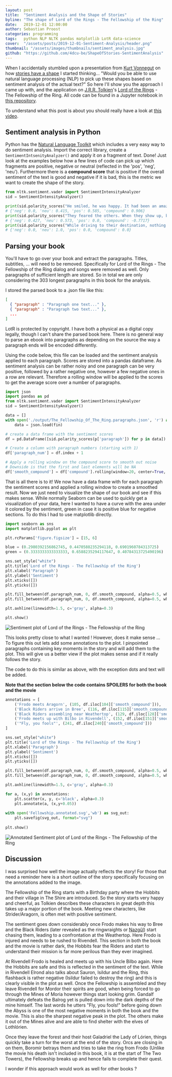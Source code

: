 ```yaml
---
layout: post
title:  "Sentiment Analysis and the Shape of Stories"
byline: "The shape of Lord of the Rings - The Fellowship of the Ring"
date:   2019-12-01 12:00:00
author: Sebastian Proost
categories: programming
tags:	python NLP NLTK pandas matplotlib LotR data-science
cover:  "/assets/posts/2019-12-01-Sentiment-Analysis/header.png"
thumbnail: "/assets/images/thumbnails/sentiment_analysis.jpg"
github: "https://github.com/4dcu-be/ShapeOfStories-SentimentAnalysis"
---
```


When I accidentally stumbled upon a presentation from [Kurt Vonnegut](https://en.wikipedia.org/wiki/Kurt_Vonnegut) 
on how [stories have a shape](https://www.youtube.com/watch?v=oP3c1h8v2ZQ) I started thinking... "Would you be able 
to use natural language processing (NLP) to pick up these shapes based on sentiment analysis of the actual text?" So 
here I'll show you the approach I came up with, and the application on 
[J.R.R. Tolkien](https://en.wikipedia.org/wiki/J._R._R._Tolkien)'s 
[Lord of the Rings](https://en.wikipedia.org/wiki/The_Lord_of_the_Rings) - The Fellowship of the Ring. All code can be
found in a Jupyter notebook in [this repository](https://github.com/4dcu-be/ShapeOfStories-SentimentAnalysis).


To understand what this post is about you should really have a look at [this video](https://www.youtube.com/watch?v=oP3c1h8v2ZQ). 

## Sentiment analysis in Python

Python has the [Natural Language Toolkit](https://www.nltk.org/) which includes a very easy way to do sentiment 
analysis. Import the correct library, create a `SentimentIntsenityAnalyzer()` and apply it on a fragment of text. Done! 
Just look at the examples below how a few lines of code can pick up which fragments are positive, negative or 
neutral (reflected in the 'pos', 'neg', 'neu'). Furthermore there is a **compound score** that is positive if the overall
sentiment of the text is good and negative if it is bad, this is the metric we want to create the shape of the story.

```python
from nltk.sentiment.vader import SentimentIntensityAnalyzer
sid = SentimentIntensityAnalyzer()

print(sid.polarity_scores("He smiled, he was happy. It had been an amazing day!"))
# {'neg': 0.0, 'neu': 0.415, 'pos': 0.585, 'compound': 0.906}
print(sid.polarity_scores("They feared the others. When they show up, bad things happen."))
# {'neg': 0.427, 'neu': 0.573, 'pos': 0.0, 'compound': -0.7717}
print(sid.polarity_scores("While driving to their destination, nothing happened."))
# {'neg': 0.0, 'neu': 1.0, 'pos': 0.0, 'compound': 0.0}
```

## Parsing your book

You'll have to go over your book and extract the paragraphs. Titles, subtitles, ... will need to be removed. 
Specifically for Lord of the Rings - The Fellowship of the Ring dialog and songs were removed as well. Only paragraphs 
of sufficient length are stored. So in total we are only considering the 303 longest paragraphs in this book for the 
analysis. 

I stored the parsed book to a .json file like this:

```json
[
  { "paragraph" : "Paragraph one text..." },
  { "paragraph" : "Paragraph two text..." },
  ...
]
```

LotR is protected by copyright. I have both a physical as a digital copy legally, though I can't share the parsed 
book here. There is no general way to parse an ebook into paragraphs as depending on the source the way a paragraph ends
will be encoded differently.

Using the code below, this file can be loaded and the sentiment analysis applied to each paragraph. Scores are stored 
into a pandas dataframe. As sentiment analysis can be rather noisy and one paragraph can be very positive, followed by 
a rather negative one, however a few negative ones in a row are relevant. Therefore a rolling window will be applied 
to the scores to get the average score over a number of paragraphs.

```python
import json
import pandas as pd
from nltk.sentiment.vader import SentimentIntensityAnalyzer
sid = SentimentIntensityAnalyzer()

data = []
with open('./output/The_Fellowship_Of_The_Ring.paragraphs.json', 'r') as fin:
    data = json.load(fin)

# create a data frame with the sentiment scores
df = pd.DataFrame([sid.polarity_scores(p['paragraph']) for p in data])

# Create a column with paragraph numbers (starting with 1)
df['paragraph_num'] = df.index + 1

# Apply a rolling window on the compound score to smooth out noise
# Downside is that the first and last elements will be NA
df['smooth_compound'] = df['compound'].rolling(window=20, center=True, win_type='triang').mean()
```

That is all there is to it! We now have a data frame with for each paragraph the sentiment scores and applied a rolling 
window to create a smoothed result. Now we just need to visualize the shape of our book and see if this makes sense. 
While normally Seaborn can be used to quickly get a visualization of your data, here I wanted to have a curve with the
area under it colored by the sentiment, green in case it is positive blue for negative sections. To do this I had to use
matplotlib directly. 

```python
import seaborn as sns
import matplotlib.pyplot as plt

plt.rcParams['figure.figsize'] = [15, 6]

blue = (0.2980392156862745, 0.4470588235294118, 0.6901960784313725)
green = (0.3333333333333333, 0.6588235294117647, 0.40784313725490196)

sns.set_style("white")
plt.title('Lord of the Rings - The Fellowship of the Ring')
plt.xlabel('Paragraph')
plt.ylabel('Sentiment')
plt.xticks([])
plt.yticks([])

plt.fill_between(df.paragraph_num, 0, df.smooth_compound, alpha=0.5, where=df.smooth_compound >= 0, facecolor=green, interpolate=True)
plt.fill_between(df.paragraph_num, 0, df.smooth_compound, alpha=0.5, where=df.smooth_compound < 0, facecolor=blue, interpolate=True)

plt.axhline(linewidth=1.5, c='gray', alpha=0.3)

plt.show()
```

![Sentiment plot of Lord of the Rings - The Fellowship of the Ring](/assets/posts/2019-12-01-Sentiment-Analysis/Fellowship.svg)

This looks pretty close to what I wanted ! However, does it make sense ... To figure this out lets add some annotations
to the plot. I pinpointed paragraphs containing key moments in the story and will add them to the plot. This will give
us a better view if the plot makes sense and if it really follows the story.

The code to do this is similar as above, with the exception dots and text will be added.

**Note that the section below the code contains SPOILERS for both the book and the movie**

```python
annotations = [
    ('Frodo meets Aragorn', (105, df.iloc[104]['smooth_compound'])),
    ('Black Riders arrive in Bree', (116, df.iloc[115]['smooth_compound'])),
    ('Black Riders assembling near Weathertop', (129, df.iloc[128]['smooth_compound'])),
    ('Frodo meets up with Bilbo in Rivendell', (152, df.iloc[151]['smooth_compound'])),
    ('"Fly, you fools"', (241, df.iloc[240]['smooth_compound']))
]

sns.set_style("white")
plt.title('Lord of the Rings - The Fellowship of the Ring')
plt.xlabel('Paragraph')
plt.ylabel('Sentiment')
plt.xticks([])
plt.yticks([])

plt.fill_between(df.paragraph_num, 0, df.smooth_compound, alpha=0.5, where=df.smooth_compound >= 0, facecolor=green, interpolate=True)
plt.fill_between(df.paragraph_num, 0, df.smooth_compound, alpha=0.5, where=df.smooth_compound < 0, facecolor=blue, interpolate=True)

plt.axhline(linewidth=1.5, c='gray', alpha=0.3)

for a, (x,y) in annotations:
    plt.scatter(x, y, c='black', alpha=0.3)
    plt.annotate(a, (x,y+0.05))
  
with open('Fellowship.annotated.svg','wb') as svg_out:
    plt.savefig(svg_out, format="svg")
    
plt.show()
```

![Annotated Sentiment plot of Lord of the Rings - The Fellowship of the Ring](/assets/posts/2019-12-01-Sentiment-Analysis/Fellowship.annotated.svg)

## Discussion

I was surprised how well the image actually reflects the story! For those that need a reminder here is a 
short outline of the story specifically focusing on the annotations added to the image.

The Fellowship of the Ring starts with a Birthday party where the Hobbits and their village in The Shire are introduced.
So the story starts very happy and cheerful, as Tolkien describes these characters in great depth this takes up a major
portion of the book. Meeting new characters, like Strider/Aragorn, is often met with positive sentiment.

The sentiment goes down considerably once Frodo makes his way to Bree and the Black Riders (later revealed as the
ringwraights or [Nazgûl](https://lotr.fandom.com/wiki/Nazg%C3%BBl)) start chasing them, leading to a confrontation at 
the Weathertop. Here Frodo is injured and needs to be rushed to Rivendell. This section in both the book and the movie
is rather dark, the Hobbits fear the Riders and start to understand their mission is far more perilous than they ever
imagined.

At Rivendell Frodo is healed and meets up with his Uncle Bilbo again. Here the Hobbits are safe and this is reflected in
the sentiment of the text. While in Rivendell Elrond also talks about Sauron, Isildur and the Ring, this flashback is
rather negative (Isildur failed to destroy the ring) and this is clearly visible in the plot as well. Once the 
Fellowship is assembled and they leave Rivendell for Mordor their spirits are good, when being forced to go through the 
Mines of Moria however things start looking grim. Gandalf ultimately defeats the Balrog yet is pulled down into the dark
depths of the mine himself. The last words he utters "Fly, you fools!" before going down the Abyss is one of the most 
negative moments in both the book and the movie. This is also the sharpest negative peak in the plot. The others 
make it out of the Mines alive and are able to find shelter with the elves of Lothlórien. 

Once they leave the forest and their host Galadriel the Lady of Lórien, things quickly take a turn
for the worst at the end of the story. Orcs are closing in on them, Boromir betrays them and tries to take the ring from
Frodo (Unlike the movie his death isn't included in this book, it is at the start of The Two Towers), the Fellowship 
breaks up and hence fails to complete their quest.

I wonder if this approach would work as well for other books ?
